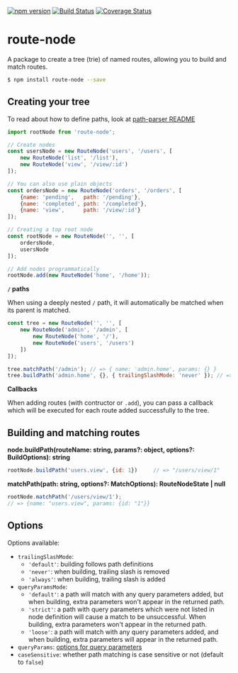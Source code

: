 [![npm version](https://badge.fury.io/js/route-node.svg)](http://badge.fury.io/js/route-node)
[![Build Status](https://travis-ci.org/troch/route-node.svg?branch=master)](https://travis-ci.org/troch/route-node)
[![Coverage Status](https://coveralls.io/repos/troch/route-node/badge.svg?branch=master)](https://coveralls.io/r/troch/route-node?branch=master)


# route-node

A package to create a tree (trie) of named routes, allowing you to build and match routes.

```sh
$ npm install route-node --save
```


## Creating your tree

To read about how to define paths, look at [path-parser README](https://www.npmjs.com/package/path-parser)

```javascript
import rootNode from 'route-node';

// Create nodes
const usersNode = new RouteNode('users', '/users', [
    new RouteNode('list', '/list'),
    new RouteNode('view', '/view/:id')
]);

// You can also use plain objects
const ordersNode = new RouteNode('orders', '/orders', [
    {name: 'pending',   path: '/pending'},
    {name: 'completed', path: '/completed'},
    {name: 'view',      path: '/view/:id'}
]);

// Creating a top root node
const rootNode = new RouteNode('', '', [
    ordersNode,
    usersNode
]);

// Add nodes programmatically
rootNode.add(new RouteNode('home', '/home'));
```

__`/` paths__

When using a deeply nested `/` path, it will automatically be matched when its parent is matched.

```js
const tree = new RouteNode('', '', [
    new RouteNode('admin', '/admin', [
        new RouteNode('home', '/'),
        new RouteNode('users', '/users')
    ])
]);

tree.matchPath('/admin'); // => { name: 'admin.home', params: {} }
tree.buildPath('admin.home', {}, { trailingSlashMode: 'never' }); // => '/admin'
```

__Callbacks__

When adding routes (with contructor or `.add`), you can pass a callback which will be executed for each route added successfully to the tree.

## Building and matching routes

__node.buildPath(routeName: string, params?: object, options?: BuildOptions): string__

```javascript
rootNode.buildPath('users.view', {id: 1})     // => "/users/view/1"
```


__matchPath(path: string, options?: MatchOptions): RouteNodeState | null__

```js
rootNode.matchPath('/users/view/1');
// => {name: "users.view", params: {id: "1"}}
```

## Options

Options available:
- `trailingSlashMode`:
  - `'default'`: building follows path definitions
  - `'never'`: when building, trailing slash is removed
  - `'always'`: when building, trailing slash is added
- `queryParamsMode`:
  - `'default'`: a path will match with any query parameters added, but when building, extra parameters won't appear in the returned path.
  - `'strict'`: a path with query parameters which were not listed in node definition will cause a match to be unsuccessful. When building, extra parameters won't appear in the returned path.
  - `'loose'`: a path will match with any query parameters added, and when building, extra parameters will appear in the returned path.
- `queryParams`: [options for query parameters](https://github.com/troch/search-params#options)
- `caseSensitive`: whether path matching is case sensitive or not (default to `false`)

